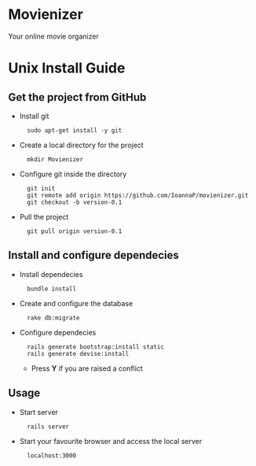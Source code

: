 Movienizer 
==========

Your online movie organizer

Unix Install Guide
=================

Get the project from GitHub
--------------------

* Install git

        sudo apt-get install -y git

* Create a local directory for the project

        mkdir Movienizer
    
* Configure git inside the directory

        git init
        git remote add origin https://github.com/IoannaP/movienizer.git
        git checkout -b version-0.1

* Pull the project

        git pull origin version-0.1


Install and configure dependecies
--------------------

* Install dependecies

        bundle install
    
* Create and configure the database

        rake db:migrate

* Configure dependecies

        rails generate bootstrap:install static
        rails generate devise:install
        
  * Press **Y** if you are raised a conflict

Usage
-----

* Start server

        rails server
        
* Start your favourite browser and access the local server

        localhost:3000
